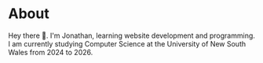 # About
Hey there 👋.
I'm Jonathan, learning website development and programming.
I am currently studying Computer Science at the University of New South Wales from 2024 to 2026.
